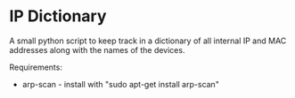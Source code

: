 # IP Dictionary
A small python script to keep track in a dictionary of all internal IP and MAC addresses along with the names of the devices.

Requirements:
- arp-scan - install with "sudo apt-get install arp-scan"
